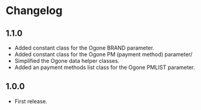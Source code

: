 # Changelog

## 1.1.0
*	Added constant class for the Ogone BRAND parameter.
*	Added constant class for the Ogone PM (payment method) parameter/
*	Simplified the Ogone data helper classes.
*	Added an payment methods list class for the Ogone PMLIST parameter.

## 1.0.0
*	First release.
